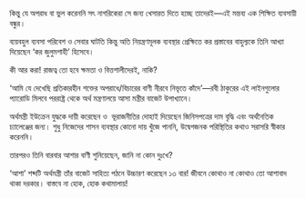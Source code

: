 কিন্তু যে অপরাধ বা ভুল করেননি সৎ নাগরিকেরা সে জন্য খেসারত দিতে হচ্ছে তাদেরই—এই মন্তব্য এক শিক্ষিত ব্যবসায়ী বন্ধুর।

ব্যয়বহুল ব্যবসা পরিবেশ ও সেবার ঘাটতি কিন্তু অতি নিয়ন্ত্রণমূলক ব্যবস্থার প্রেক্ষিতে কর প্রস্তাবের বাহুল্যকে তিনি আখ্যা দিয়েছেন ‘কর জুলুমশাহী’ হিসেবে।

কী আর করা! রাজত্ব তো হবে ক্ষমতা ও বিত্তশালীদেরই, নাকি?

‘আমি যে দেখেছি প্রতিকারহীন শক্তের অপরাধে/বিচারের বাণী নীরবে নিভৃতে কাঁদে’—রবী ঠাকুরের এই লাইনগুলোর প্যারোডি মিলবে পররাষ্ট্র থেকে অর্থ মন্ত্রণালয়ে আসা মন্ত্রীর বাজেট উপাখ্যানে।

অর্থমন্ত্রী ইউক্রেন যুদ্ধকে দায়ী করেছেন ও  ভূরাজনীতির দোহাই দিয়েছেন জিনিসপত্রের দাম বৃদ্ধি এবং অর্থনৈতিক চ্যালেঞ্জের জন্য। শুধু নিজেদের শাসন ব্যবস্থার কোনো দায় খুঁজে পাননি, উদ্বেগজনক পরিস্থিতির কথাও সরাসরি স্বীকার করেননি।

তারপরও তিনি বারবার আশার বাণী শুনিয়েছেন, জানি না কোন দুঃখে?

‘আশা’ শব্দটি অর্থমন্ত্রী তাঁর বাজেট সাহিত্য পঠনে উচ্চারণ করেছেন ১৩ বার! জীবনে কোথাও না কোথাও তো আশাবাদ থাকা দরকার। বাস্তবে না হোক, হোক কথামালায়!
